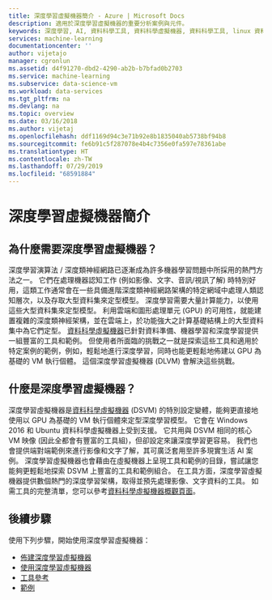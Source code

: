 ```yaml
---
title: 深度學習虛擬機器簡介 - Azure | Microsoft Docs
description: 適用於深度學習虛擬機器的重要分析案例與元件。
keywords: 深度學習, AI, 資料科學工具, 資料科學虛擬機器, 資料科學工具, linux 資料科學
services: machine-learning
documentationcenter: ''
author: vijetajo
manager: cgronlun
ms.assetid: d4f91270-dbd2-4290-ab2b-b7bfad0b2703
ms.service: machine-learning
ms.subservice: data-science-vm
ms.workload: data-services
ms.tgt_pltfrm: na
ms.devlang: na
ms.topic: overview
ms.date: 03/16/2018
ms.author: vijetaj
ms.openlocfilehash: ddf1169d94c3e71b92e8b1835040ab5738bf94b8
ms.sourcegitcommit: fe6b91c5f287078e4b4c7356e0fa597e78361abe
ms.translationtype: HT
ms.contentlocale: zh-TW
ms.lasthandoff: 07/29/2019
ms.locfileid: "68591884"
---
```

# <a name="introduction-to-the-deep-learning-virtual-machine"></a>深度學習虛擬機器簡介

## <a name="why-deep-learning-virtual-machine"></a>為什麼需要深度學習虛擬機器？ 

深度學習演算法 / 深度類神經網路已逐漸成為許多機器學習問題中所採用的熱門方法之一。 它們在處理機器認知工作 (例如影像、文字、音訊/視訊了解) 時特別好用，這類工作通常會在一些具備進階深度類神經網路架構的特定網域中處理人類認知層次，以及存取大型資料集來定型模型。 深度學習需要大量計算能力，以使用這些大型資料集來定型模型。 利用雲端和圖形處理單元 (GPU) 的可用性，就能建置複雜的深度類神經架構，並在雲端上，於功能強大之計算基礎結構上的大型資料集中為它們定型。  [資料科學虛擬機器](overview.md)已針對資料準備、機器學習和深度學習提供一組豐富的工具和範例。 但使用者所面臨的挑戰之一就是探索這些工具和適用於特定案例的範例，例如，輕鬆地進行深度學習，同時也能更輕鬆地佈建以 GPU 為基礎的 VM 執行個體。 這個深度學習虛擬機器 (DLVM) 會解決這些挑戰。 

## <a name="what-is-deep-learning-virtual-machine"></a>什麼是深度學習虛擬機器？ 
深度學習虛擬機器是[資料科學虛擬機器](overview.md) (DSVM) 的特別設定變體，能夠更直接地使用以 GPU 為基礎的 VM 執行個體來定型深度學習模型。 它會在 Windows 2016 和 Ubuntu 資料科學虛擬機器上受到支援。  它共用與 DSVM 相同的核心 VM 映像 (因此全都會有豐富的工具組)，但卻設定來讓深度學習更容易。 我們也會提供端對端範例來進行影像和文字了解，其可廣泛套用至許多現實生活 AI 案例。 深度學習虛擬機器也會藉由在虛擬機器上呈現工具和範例的目錄，嘗試讓您能夠更輕鬆地探索 DSVM 上豐富的工具和範例組合。 在工具方面，深度學習虛擬機器提供數個熱門的深度學習架構，取得並預先處理影像、文字資料的工具。 如需工具的完整清單，您可以參考[資料科學虛擬機器概觀頁面](overview.md#whats-included-in-the-data-science-vm)。 

## <a name="next-steps"></a>後續步驟

使用下列步驟，開始使用深度學習虛擬機器：

* [佈建深度學習虛擬機器](provision-deep-learning-dsvm.md)
* [使用深度學習虛擬機器](use-deep-learning-dsvm.md)
* [工具參考](dsvm-deep-learning-ai-frameworks.md)
* [範例](dsvm-samples-and-walkthroughs.md)

